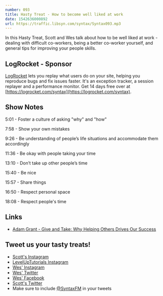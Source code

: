 ```yaml
---
number: 093
title: Hasty Treat - How to become well liked at work
date: 1542636000892
url: https://traffic.libsyn.com/syntax/Syntax093.mp3
---
```


In this Hasty Treat, Scott and Wes talk about how to be well liked at work - dealing with difficult co-workers, being a better co-worker yourself, and general tips for improving your people skills. 

## LogRocket - Sponsor

[LogRocket](https://logrocket.com/syntax) lets you replay what users do on your site, helping you reproduce bugs and fix issues faster. It's an exception tracker, a session replayer and a performance monitor. Get 14 days free over at [https://logrocket.com/syntax](https://logrocket.com/syntax).

## Show Notes

5:01 - Foster a culture of asking "why" and "how"

7:58 - Show your own mistakes

9:26 - Be understanding of people’s life situations and accommodate them accordingly

11:36 - Be okay with people taking your time

13:10 - Don’t take up other people’s time

15:40 - Be nice
  
15:57 - Share things

16:50 - Respect personal space

18:08 - Respect people's time

## Links

* [Adam Grant - Give and Take: Why Helping Others Drives Our Success](https://www.amazon.com/dp/B00AFPTSI0/)

## Tweet us your tasty treats!

* [Scott's Instagram](https://www.instagram.com/stolinski/)
* [LevelUpTutorials Instagram](https://www.instagram.com/LevelUpTutorials/)
* [Wes' Instagram](https://www.instagram.com/wesbos/)
* [Wes' Twitter](https://twitter.com/wesbos)
* [Wes' Facebook](https://www.facebook.com/wesbos.developer)
* [Scott's Twitter](https://twitter.com/stolinski)
* Make sure to include [@SyntaxFM](https://twitter.com/SyntaxFM) in your tweets
